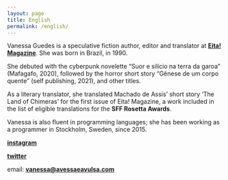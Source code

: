 ```yaml
---
layout: page
title: English
permalink: /english/
---
```


Vanessa Guedes is a speculative fiction author, editor and translator at **[Eita! Magazine](https://www.eitamagazine.com)**. She was born in Brazil, in 1990.

She debuted with the cyberpunk novelette “Suor e silício na terra da garoa” (Mafagafo, 2020), followed by the horror short story “Gênese de um corpo quente” (self publishing, 2021), and other titles.

As a literary translator, she translated Machado de Assis’ short story ‘The Land of Chimeras’ for the first issue of Eita! Magazine, a work included in the list of eligible translations for the **SFF Rosetta Awards**.

Vanessa is also fluent in programming languages; she has been working as a programmer in Stockholm, Sweden, since 2015.



**[instagram](https://www.instagram.com/vanessainpixels/)**

**[twitter](https://twitter.com/vanessainpixels)**

email: **[vanessa@avessaeavulsa.com](mailto:vanessa@avessaeavulsa.com)**








